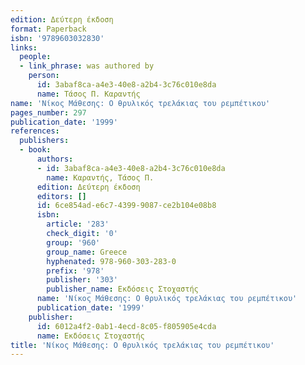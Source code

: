 ```yaml
---
edition: Δεύτερη έκδοση
format: Paperback
isbn: '9789603032830'
links:
  people:
  - link_phrase: was authored by
    person:
      id: 3abaf8ca-a4e3-40e8-a2b4-3c76c010e8da
      name: Τάσος Π. Καραντής
name: 'Νίκος Μάθεσης: Ο θρυλικός τρελάκιας του ρεμπέτικου'
pages_number: 297
publication_date: '1999'
references:
  publishers:
  - book:
      authors:
      - id: 3abaf8ca-a4e3-40e8-a2b4-3c76c010e8da
        name: Καραντής, Τάσος Π.
      edition: Δεύτερη έκδοση
      editors: []
      id: 6ce854ad-e6c7-4399-9087-ce2b104e08b8
      isbn:
        article: '283'
        check_digit: '0'
        group: '960'
        group_name: Greece
        hyphenated: 978-960-303-283-0
        prefix: '978'
        publisher: '303'
        publisher_name: Εκδόσεις Στοχαστής
      name: 'Νίκος Μάθεσης: Ο θρυλικός τρελάκιας του ρεμπέτικου'
      publication_date: '1999'
    publisher:
      id: 6012a4f2-0ab1-4ecd-8c05-f805905e4cda
      name: Εκδόσεις Στοχαστής
title: 'Νίκος Μάθεσης: Ο θρυλικός τρελάκιας του ρεμπέτικου'
---
```


